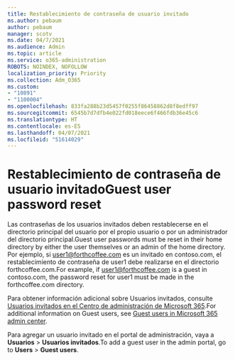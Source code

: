 ```yaml
---
title: Restablecimiento de contraseña de usuario invitado
ms.author: pebaum
author: pebaum
manager: scotv
ms.date: 04/7/2021
ms.audience: Admin
ms.topic: article
ms.service: o365-administration
ROBOTS: NOINDEX, NOFOLLOW
localization_priority: Priority
ms.collection: Adm_O365
ms.custom:
- "10891"
- "1100004"
ms.openlocfilehash: 833fa288b23d5457f0255f86458862d8f8edff97
ms.sourcegitcommit: 6545b7d7dfb4e022fd018eece6f466fdb36e45c6
ms.translationtype: HT
ms.contentlocale: es-ES
ms.lasthandoff: 04/07/2021
ms.locfileid: "51614029"
---
```

# <a name="guest-user-password-reset"></a><span data-ttu-id="0d600-102">Restablecimiento de contraseña de usuario invitado</span><span class="sxs-lookup"><span data-stu-id="0d600-102">Guest user password reset</span></span>

<span data-ttu-id="0d600-103">Las contraseñas de los usuarios invitados deben restablecerse en el directorio principal del usuario por el propio usuario o por un administrador del directorio principal.</span><span class="sxs-lookup"><span data-stu-id="0d600-103">Guest user passwords must be reset in their home directory by either the user themselves or an admin of the home directory.</span></span> <span data-ttu-id="0d600-104">Por ejemplo, si user1@forthcoffee.com es un invitado en contoso.com, el restablecimiento de contraseña de user1 debe realizarse en el directorio forthcoffee.com.</span><span class="sxs-lookup"><span data-stu-id="0d600-104">For example, if user1@forthcoffee.com is a guest in contoso.com, the password reset for user1 must be made in the forthcoffee.com directory.</span></span>

<span data-ttu-id="0d600-105">Para obtener información adicional sobre Usuarios invitados, consulte [Usuarios invitados en el Centro de administración de Microsoft 365](https://docs.microsoft.com/microsoft-365/admin/add-users/about-guest-users).</span><span class="sxs-lookup"><span data-stu-id="0d600-105">For additional information on Guest users, see [Guest users in Microsoft 365 admin center](https://docs.microsoft.com/microsoft-365/admin/add-users/about-guest-users).</span></span>

<span data-ttu-id="0d600-106">Para agregar un usuario invitado en el portal de administración, vaya a **Usuarios** > **Usuarios invitados**.</span><span class="sxs-lookup"><span data-stu-id="0d600-106">To add a guest user in the admin portal, go to **Users** > **Guest users**.</span></span>